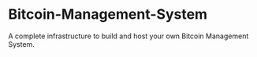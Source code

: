 # Bitcoin-Management-System
A complete infrastructure to build and host your own Bitcoin Management System.
